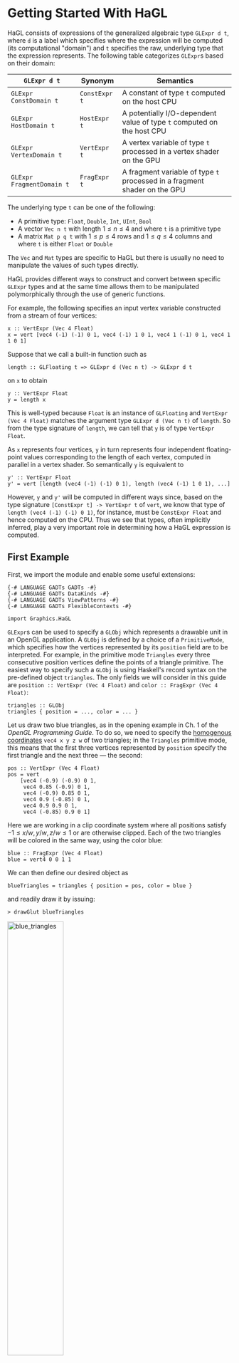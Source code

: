 # Getting Started With HaGL

HaGL consists of expressions of the generalized algebraic type `GLExpr d t`,
where `d` is a label which specifies where the expression will be computed
(its computational "domain") and `t` specifies the raw, underlying type that the
expression represents. The following table categorizes `GLExpr`s based on their domain:

| `GLExpr d t`              | Synonym       | Semantics                                                                |
| ------------------------- | ------------- | -------------------------------------------------------------------------|
| `GLExpr ConstDomain t`    | `ConstExpr t` | A constant of type `t` computed on the host CPU                          |
| `GLExpr HostDomain t`     | `HostExpr t`  | A potentially I/O-dependent value of type `t` computed on the host CPU   |
| `GLExpr VertexDomain t`   | `VertExpr t`  | A vertex variable of type `t` processed in a vertex shader on the GPU    |
| `GLExpr FragmentDomain t` | `FragExpr t`  | A fragment variable of type `t` processed in a fragment shader on the GPU| 

The underlying type `t` can be one of the following:

* A primitive type: `Float`, `Double`, `Int`, `UInt`, `Bool`
* A vector `Vec n t` with length $1 \leq n \leq 4$ and where `t` is a primitive type
* A matrix `Mat p q t` with $1 \leq p \leq 4$ rows and $1 \leq q \leq 4$ columns 
  and where `t` is either `Float` or `Double`

The `Vec` and `Mat` types are specific to HaGL but there is usually no
need to manipulate the values of such types directly.

HaGL provides different ways to construct and convert between specific `GLExpr`
types and at the same time allows them to be manipulated polymorphically through
the use of generic functions. 

For example, the following specifies an input vertex variable constructed from 
a stream of four vertices:

```
x :: VertExpr (Vec 4 Float)
x = vert [vec4 (-1) (-1) 0 1, vec4 (-1) 1 0 1, vec4 1 (-1) 0 1, vec4 1 1 0 1]
```

Suppose that we call a built-in function such as
```
length :: GLFloating t => GLExpr d (Vec n t) -> GLExpr d t 
```
on `x` to obtain 
```
y :: VertExpr Float
y = length x
```
This is well-typed because `Float` is an instance of
`GLFloating` and `VertExpr (Vec 4 Float)` matches the argument type `GLExpr d (Vec n t)`
of `length`. So from the type signature of `length`, we can tell that `y` is of 
type `VertExpr Float`. 

As `x` represents four vertices, `y` in turn represents four independent 
floating-point values corresponding to the length of each vertex, computed in
parallel in a vertex shader. So semantically `y` is equivalent to
```
y' :: VertExpr Float
y' = vert [length (vec4 (-1) (-1) 0 1), length (vec4 (-1) 1 0 1), ...]
```
However, `y` and `y'` will be computed in different ways since,
based on the type signature `[ConstExpr t] -> VertExpr t` of `vert`, we know 
that type of `length (vec4 (-1) (-1) 0 1)`, for instance, must be `ConstExpr Float`
and hence computed on the CPU. Thus we see that types, often implicitly inferred,
play a very important role in determining how a HaGL expression is computed.


## First Example

First, we import the module and enable some useful extensions:
```
{-# LANGUAGE GADTs GADTs -#}
{-# LANGUAGE GADTs DataKinds -#}
{-# LANGUAGE GADTs ViewPatterns -#}
{-# LANGUAGE GADTs FlexibleContexts -#}

import Graphics.HaGL
```

`GLExpr`s can be used to specify a `GLObj` which represents a drawable unit in
an OpenGL application. A `GLObj` is defined by a choice of a `PrimitiveMode`, 
which specifies how the vertices represented by its `position` field
are to be interpreted. For example, in the primitive mode `Triangles` every
three consecutive position vertices define the points of a triangle primitive. The
easiest way to specify such a `GLObj` is using Haskell's record syntax on the
pre-defined object `triangles`. The only fields we will consider in this guide are
`position :: VertExpr (Vec 4 Float)` and `color :: FragExpr (Vec 4 Float)`:
```
triangles :: GLObj
triangles { position = ..., color = ... }
```
Let us draw two blue triangles, as in the opening example in Ch. 1 of the 
*OpenGL Programming Guide*. To do so, we need to specify the 
[homogenous coordinates](https://en.wikipedia.org/wiki/Homogeneous_coordinates)
`vec4 x y z w` of two triangles; in the `Triangles` primitive mode, this means 
that the first three vertices represented by `position` specify the first 
triangle and the next three — the second:
```
pos :: VertExpr (Vec 4 Float) 
pos = vert 
    [vec4 (-0.9) (-0.9) 0 1, 
     vec4 0.85 (-0.9) 0 1, 
     vec4 (-0.9) 0.85 0 1, 
     vec4 0.9 (-0.85) 0 1, 
     vec4 0.9 0.9 0 1, 
     vec4 (-0.85) 0.9 0 1]
```
Here we are working in a clip coordinate system where all positions
satisfy $-1 \leq x/w, y/w, z/w \leq 1$ or are otherwise clipped.
Each of the two triangles will be colored in the same way, using the color blue:
```
blue :: FragExpr (Vec 4 Float)
blue = vert4 0 0 1 1
```
We can then define our desired object as
```
blueTriangles = triangles { position = pos, color = blue }
```
and readily draw it by issuing:
```
> drawGlut blueTriangles
```
<img src="images/blue_triangles.png" alt="blue_triangles" width=50% height=50% />

---
**TIP**

The examples in this page, often interactive, are most useful when run
locally and modified in different ways, often as a starting point for independent
experimentation. They are defined as identically named `GLObj`s (or generators
thereof) in the module `Graphics.HaGL.Examples`, whose source is in the 
[examples](examples) directory, and can be drawn using `draw` or convenience 
functions such as `drawGlut` (for instance from a GHCi session).

Note that the images on this page were produced by drawing on a non-default 
white background (by setting the `openGLSetup` field of `GlutOptions` passed to
`draw`).

---

To make this example more meaningful, let us try to color the fragments in a 
position-dependent way. We can achieve this using the `frag` function which takes 
in as input a vertex expression and outputs a fragment expression that represents 
an arbitrary interpolation of the input values at the vertices generating the 
corresponding primitive:

```
fpos :: FragExpr (Vec 4 Float)
fpos = frag pos
```

Now let's make the color vary as a function of the `x` coordinate of `pos`, 
using the function `mix` to produce a red-blue gradient:

```
-- normalize the x coordinate to lie in [0, 1]
s = 0.5 * (x_ fpos + 1)

redBlue = mix red blue (vec4 s s s s)

redBlueTriangles = triangles { position = pos, color = redBlue }
```

<img src="images/red_blue_triangles.png" alt="red_blue_triangles" width=50% height=50% />


## Drawing Images

Fragment shaders are interesting in their own right, and producing interesting 
visual and animations by coloring a 2D image is an art in itself.

One approach we can take is one following the ideas in Ch. 7 of 
*The Fun of Programming* ("Functional images" by Conal Elliott), where an image 
is defined as a mapping from 2D points in the plane to a color (in RGBA space):

```
type ImagePos = FragExpr (Vec 2 Float)
type ImageColor = FragExpr (Vec 4 Float)
type Image = ImagePos -> ImageColor
```

Given an `Image` we can create a `GLObj` as follows:
```
fromImage :: Image -> GLObj
fromImage im = 
    let pos = vert 
            [vec4 (-1) (-1) 0 1, 
             vec4 (-1) 1 0 1, 
             vec4 1 (-1) 0 1, 
             vec4 1 1 0 1]
        fpos = frag quadPos
    in triangleStrip { position = pos, color = im fpos }
```
In the `TriangleStrip` primitive mode every sliding window of three vertices 
defines a triangle; in this case we use two triangles to draw a quad which we 
use as a canvas with endpoints `(-1, -1), (-1, 1), (1, 1), (1, -1)` we can
color by mapping an interior point `fpos` to `im fpos`.

We can now draw any `Image`:
```
blueCircle :: GLObj
blueCircle = fromImage $ \pos ->
    cast (length pos .<= 0.5) .# vec4 0 0 1 1
```

<img src="images/blue_circle.png" alt="blue_circle" width=50% height=50% />

Note the `cast` from `FragExpr Bool` to `FragExpr Float`, as well as the use of 
the operator (.<) for comparing expressions of type `GLExpr d Bool` and the 
operator (.#) for scalar multiplication.

Suppose that we have two `Image`s and would like to combine them in some way;
this amounts to lifting an operator to the color co-domains of both images via helper
functions of the form:
```
liftToImage1 :: (ImageColor -> ImageColor) -> Image -> Image
liftToImage1 f im x = f (im x)

liftToImage2 :: (ImageColor -> ImageColor -> ImageColor) -> Image -> Image -> Image
liftToImage2 f im1 im2 x = f (im1 x) (im2 x)

...
```

For instance, we can define
```
bluePlusRedCircle :: GLObj
bluePlusRedCircle = fromImage $ liftToImage2 (+) blueCircIm redCircIm where
    blueCircIm pos = cast (length (pos + vec2 0.25 0) .<= 0.5) .# vec4 0 0 1 1
    redCircIm pos = cast (length (pos - vec2 0.25 0) .<= 0.5) .# vec4 1 0 0 1
```

<img src="images/blue_plus_red_circle.png" alt="blue_plus_red_circle" width=50% height=50% />

Note that one other way to combine images is to make use of their alpha component and `draw` multiple at once:

```
blueOverRedCircle :: [GLObj]
blueOverRedCircle = [redCircle, blueCircle] where
    blueCircle = circle (vec2 (-0.25) 0) (vec4 0 0 1 1)
    redCircle = circle (vec2 0.25 0) (vec4 1 0 0 1)
    circle center color = fromImage $ \pos ->
        cast (length (pos - center) .<= 0.5) .# color

-- a [GLObj] is also an instance of Drawable
> drawGlut blueOverRedCircle
```

<img src="images/blue_over_red_circle.png" alt="blue_over_red_circle" width=50% height=50% />

### Transformations of Images

A transformation of an image is simply a function that remaps its domain:

```
type ImageTransform = ImagePos -> ImagePos
```

For example `rotate ang` will rotate an image by `ang` radians:

```
rotate :: FragExpr Float -> ImageTransform
rotate ang pos@(decon -> (x, y)) = 
    let r = length pos
        theta = atan (y / x)
    in r .# vec2 (cos $ theta + ang) (sin $ theta + ang)
```

Here we've introduced the deconstruction operator `decon`, which combined with
view pattern syntax allows us to "pattern match" on a vector.

Let us apply this transformation on a simple checkboard image:

```
checkboardImage :: Image
checkboardImage (decon -> (x, y)) = c .# vec4 1 1 1 1 where
    c = cast $ (floor (10 * x) + floor (10 * y)) `mod` 2 .== 0

rotatedCheckboard :: FragExpr Float -> GLObj
rotatedCheckboard angle = fromImage $ checkboardImage . rotate angle

> drawGlut $ rotatedCheckboard (pi / 4)
```

<img src="images/rotated_checkboard.png" alt="rotated_checkboard" width=50% height=50% />

### Using Uniforms to Animate Images

Many times we need to compute a value on the CPU that will be the same across
all vertices or fragments. To this end, the `uniform` function takes in a `HostExpr` and produces an expression in an arbitrary domain:

```
uniform :: GLType t => HostExpr t -> GLExpr d t 
```

For example, in this expression, the value of `2 * 5` will be computed on the CPU,
whereas the multiplication of the resulting value `10` with the input vertices
will occur in a vertex shader:
```
x :: VertExpr Float
x = uniform (2 * 5) * vert [1, 2, 3] 
```

HaGL provides a few built-in `HostExpr`s for accessing the I/O state of the
current window being drawn such as `time`, `mouseX`, `mouseY`. This makes it
fairly simple to define interactive behaviour and animation. We can animate our
previous example by passing in `uniform time` as the input angle to `rotatedCheckboard`
instead of a fixed constant:

```
> drwGlut $ rotatedCheckboard (uniform time)
```

<img src="images/rotating_checkboard.png" alt="rotating_checkboard" width=50% height=50% />

Here is a slightly more interesting example:

```
windingsPaths GLObj
windingsPaths = fromImage $ \(decon -> (x, y)) ->
    let curve x t = 0.2 * sin (x + 4 * t)
        distPlot y' = 
            step (y' - 0.03) y -
            step (y' + 0.03) y
        greenish = vec4 0.1 0.7 0.3 1 
        redish = vec4 0.7 0.1 0.1 1 
        bluish = vec4 0.1 0.1 0.7 1
    in distPlot (curve x t) .# greenish +
       distPlot (curve x (2 * t + 0.5)) .# redish +
       distPlot (curve x (0.5 * t - 0.5)) .# bluish
```

<img src="images/winding_paths.png" alt="winding_paths" width=50% height=50% />

### More Fragment Shading

There are many interesting directions to explore with fragment shaders. 
With the right equations, we can even draw 3D objects, as in this 
[the `fragSphere` example](../examples/src/Graphics/HaGL/Examples/Images.hs):

<img src="images/frag_sphere.png" alt="frag_sphere" width=50% height=50% />

<!-- add an SDF example here !-->

The evolving HaGL library includes a small number of noise-generating 
functions such as `perlinNoise` and `fbm` (fractal Brownian motion). Given a 
seed `s` and a 3D coordinate `xyz`, `perlinNoise s (scale .* xyz)` returns a 
smoothly varying pseudorandom value in the range [-1, 1]:

```
noiseGrid :: GLObj
noiseGrid = fromImageInteractive $ \pos ->
    let xyz = app pos (uniform time / 200)
        nv = perlinNoise 1 (32 .# xyz)
        rgb = nv .# 0.5 + 0.5
    in app rgb 1
```

<img src="images/noise_grid.png" alt="noise_grid" width=50% height=50% />

(The library provides `fromImageInteractive` as an alternative to `fromImage`,
 which additionally supports interactive panning and zooming of the 
 image. Also note the use of the expression `nv .# 0.5` as short for 
 `nv .# vec3 0.5 0.5 0.5` since vectors can be initialized from numeric
 literals in this manner.)

By combining appropriately scaled noise in various ways, we can create
procedurally generated content such as this terrain map:

```
procgen2DWorld :: GLObj
procgen2DWorld = fromImageInteractive $ \pos ->
    let perlin amp freq = amp * perlinNoise2D 1 (freq .* pos)
        tot = perlin 4 4 + perlin 2 8 + perlin 1 32
        rgb1 = (flip app) 1
    in rgb1 $ cond (tot .<= 0)  (vec3 0 0 1) $
              cond (tot .< 0.5) (vec3 1 1 0) $
                                (vec3 0 1 0)
```

<img src="images/procgen_2d_world.png" alt="procgen_2d_world" width=50% height=50% />


## Vertex Processing

So far we have shown how HaGL can be used to draw objects by means of operations 
at the `FragmentDomain` level that define colors at individual points of an image. 
In this section, we show how operations at the `VertexDomain` level can be used
to manipulate the underlying geometry in interesting ways.

### Three-dimensional Drawing

If we think of a 3D object as a mesh consisting of vertices and triangle faces, 
then one way to draw it is to use the `Triangles` primitive mode, where the we
specify the positions of all the triangles vertices via the `position` field
of the `GLObj` and specify the faces of each triangle via the `indices` field.
Every three consecutive indices determines the position of a triangle primitive.
Note that when we omitted the indices before, we were implicitly defining them as
```
    [0,1,2, 3,4,5, 6,7,8, ...]
```
but this is inadequate when vertices have to be shared.

To draw something like a cube we can therefore start by defining the vertices
and faces of the twelve triangles it's comprised of (two triangles for every 
face of the cube):

```
vertices :: [ConstExpr (Vec 4 Float)]
vertices =
    [vec4 1 1 1 1,
     vec4 (-1) 1 1 1,
     vec4 (-1) (-1) 1 1, 
     vec4 1 (-1) 1 1,
     vec4 1 (-1) (-1) 1, 
     vec4 1 1 (-1) 1, 
     vec4 (-1) 1 (-1) 1, 
     vec4 (-1) (-1) (-1) 1]

faces :: [ConstExpr UInt]
faces = [0,1,2, 0,2,3, 0,3,4, 0,4,5, 0,5,6, 0,6,1,
         1,6,7, 1,7,2, 7,4,3, 7,3,2, 4,7,6, 4,6,5]
```

The position of a vertex is then the expression

```
pos :: VertExpr (Vec 4 Float)
pos = vert vertices
```

Note that we defined `vertices` and hence also `pos` in terms of *world space*
coordinates; that is, our intention is to draw a cube with side length equal to 
two, centered at the origin of our world's coordinate system.

To transform `pos` to *view space* (or eye space), we need to define a
transformation matrix `view :: HostExpr` (assumed to lie in `HostDomain` since 
we normally expect it to be updated in some interactive manner). We can use
convenience functions defined in `Graphics.HaGL.Lib.Math` to create affine
transformation matrices, for instance `rotate`, which creates a rotation matrix
from a given axis and angle, and `translate`, which creates a translation matrix
from a given translation vector:
```
rotate :: _ => GLExpr d (Vec 3 t) -> GLExpr d t -> GLExpr d (Mat 4 4 t)
translate :: _ => GLExpr d (Vec 3 t) -> GLExpr d (Mat 4 4 t)
```
Let us define `view` to simulate a camera orbiting the cube around the line $x=y=z$
(with an orbital radius of five units):
```
view :: HostExpr (Mat 4 4 Float)
view = 
    let initialEye = vec3 0 0 5
        axis = normalize $ vec3 1 1 1
        angle = time
    in translate (-initialEye) .@ rotate axis angle
```
Transforming `pos` to view space, we obtain:
```
vpos :: VerteExpr (Vec 4 Float)
vpos = uniform view .@ pos
```

Finally, we need to project `vpos` to the *clip coordinates* suitable for
specifying the `position` field of a `GLObj`. `Graphics.HaGL.Lib.Math` provides 
the functions `perspective`, `perspective'`, and `orthogonal` for creating 
projection matrices. For instance, we can define `proj` in terms of some chosen
field of view angle (in the y direction), aspect, and near and far values:
```
proj :: HostExpr (Mat 4 4 Float)
proj = perspective (pi / 6) 1 1 10
```

Transforming `vpos` to clip space, we obtain
```
cpos :: VertExpr (Vec 4 Float)
cpos = uniform proj .@ vpos
```

Note that `cpos` is equivalent to the expression
```
(uniform proj .@ uniform view) .@ pos
```
where `unform proj` and `uniform view` are both of type `VertExpr (Mat 4 4 Float)`.
This means that the two matrices will be multiplied in the vertex shader, which
is not quite what we want since they do not depend on any vertex
and can thus be pre-computed on the CPU. We can instead define `cpos` in terms
of the equivalent but more efficient expression
```
uniform (proj .@ view) .@ pos
```

We are now ready to draw an animation of an orbit around a cube:
```
cube = triangles { indices = Just faces, position = pos, color = color }
drawGlut cube
```
<img src="images/rotating_cube.png" alt="rotating_cube" width=50% height=50% />

### Adding Interactivity

The function `interactiveView` defined in `Graphics.HaGL.Lib.Camera` creates a 
view that can be panned and zoomed by the user. So to convert the above example
to an interactive one, all need to do is modify our definition of `view` to be
`interactiveView initialEye` for some chosen position of `initialEye`.

### Drawing Particles

The `GLObj` `points` corresponds to the `Points` primitive mode, where each
input position specifies that of a single point. With the help of a few library
functions for pseudorandom number generation, we can use it to create simple
particle systems:

```
explosion :: GLObj
explosion = 
    let s = vert [vec2 i j | i <- [-30..30], j <- [-30..30]]
        speed = randFloat21 s ** 2
        pos = (uniform time * speed / 10) .# randDir s
        cpos = uniform (interactiveView $ vec3 0 0 1) .@ app pos 1
        col = mix (vec4 1 0 0 1) (vec4 1 1 0 1) (frag speed)
    in points { position = cpos, color = col }
```

<img src="images/explosion.png" alt="explosion" width=50% height=50% />

### Drawing Curves and Surfaces

A loxodrome (or a spherical spiral) is a curve in 3D space given by the 
parametric equation
$$
(x, y, z) = \frac{1}{\sqrt{a^2 t^2}} \left( \cos t, \sin t ,- a t \right)
$$
for some constant. It can be drawn as a `lineStrip` where each position
specifies the next endpoint of a series of connected line segments:

```
loxodrome :: GLObj
loxodrome = let
    -- specify uniform grid of input vertices
    res = 10000
    u = vert [i / res | i <- [0..res]]

    -- transform vertices according to parametric equation
    t = 100 * (u - 0.5)  -- t ∈ [-50, 50]
    a = 0.1
    x = (0.7 / sqrt (1 + a * a * t * t)) .# vec3 (cos t) (-a * t) (sin t)

    -- apply camera transformation
    initialEye = vec3 0 0.5 5
    cpos = uniform (defaultProj .@ interactiveView initialEye) .@ app x 1

    -- use fancy colors
    red = vec3 0.8 0.2 0.2
    blue = vec3 0.2 0.2 0.8
    c = smoothstep red blue (frag u .# 1)

    -- animate time variable of the equation
    color = app c $ step (frag u) (uniform time / 5)

    in lineStrip { position = cpos, color = color }
```

<img src="images/loxodrome.png" alt="loxodrome" width=50% height=50% />

The HaGL library provides initial support for creating simple meshes or loading
them from OBJ files, where a mesh is represented by the data type
```
data Mesh = Mesh {
    meshVertices :: [ConstExpr (Vec 3 Float)],
    meshNormals :: [ConstExpr (Vec 3 Float)],
    meshFaces :: [ConstExpr UInt]
}
``` 

For example,

```
uvSphere :: ConstExpr Float -> ConstExpr Float -> (Mesh, FragExpr (Vec 2 Float))
```

takes in a resolution parameter $res$ and radius $r$, and creates a `Mesh` for
a sphere by mapping $u \in [0 \times res], v \in [0 \times res]$ to the vertices
$$
    (x, y, z) = r (\cos u \sin v, \sin u \sin v, \cos v)
$$
in a [similar way](../lib/src/Graphics/HaGL/Lib/Objects3D.hs) as was done in the
previous example. 
In addition to the resulting mesh, it returns a `FragExpr` for a point on the
sphere in terms of the $(u, v)$ coordinates so that we can map a texture to the 
sphere by coloring its [parametric $uv$-plane](https://en.wikipedia.org/wiki/UV_mapping), 
as in the following example:
```
checkeredSphere :: GLObj
checkeredSphere = let
    ((Mesh verts _ inds), (decon -> (u,v))) = uvSphere 32 1
    pos = vert verts

    view = interactiveView (vec3 0 0 5)
    cpos = uniform (defaultProj .@ view) .@ app pos 1

    c = (floor u + floor v) `mod` 2 .# 1

    in triangles { 
        indices = Just inds, 
        position = cpos, 
        color = app c 1 }
```

<img src="images/checkered_sphere.png" alt="checkered_sphere" width=50% height=50% />

### Shading

The [Blinn-Phong shading model](https://en.wikipedia.org/wiki/Blinn%E2%80%93Phong_reflection_model) 
can be used to color a given
point on a surface by modelling the properties of light hitting that
point. It can be implemented in HaGL as the function taking `FragExpr`-typed parameters

* $ka$, $kd$, $ks$ for the ambient, diffuse, and specular
colors, respectively,
* the scalar specular exponent $pp$,
* the normal $n$ at the point,
* the unit direction $e$ from the point to the eye, 
* the unit light direction $l$:
```
blinnPhong ka kd ks pp n e l = app color 1 where
    h = normalize (e + l)
    color = max 0.0 (dot n l) .# kd + 
            (max 0.0 (dot n h) ** pp) .# ks + 
            0.4 .# ka
```  

Applying this to the same `uvSphere`:
```
shadedSphere :: GLObj
shadedSphere = let
    ((Mesh verts norms inds), _) = uvSphere 32 1

    pos = vert verts
    norm = vert norms

    view = interactiveView (vec3 0 0 5)
    eyePos = uniform $ eyeFromView view
    cpos = uniform (defaultProj .@ view) .@ app pos 1

    kd = vec3 0.8 0.6 0.6
    ks = vec3 1 1 1
    ka = vec3 0.2 0.8 0.5
    pp = 1000
    t = uniform time
    xyRotLight off = vec3 (off * cos t) 0 (off * sin t)
    l = normalize $ (xyRotLight 5) - p
    col = blinnPhong kd ks ka pp norm eyePos l
    
    in triangles { 
        indices = Just inds, 
        position = cpos, 
        color = col }
```

<img src="images/shaded_sphere.png" alt="shaded_sphere" width=50% height=50% />

We can apply the same shading model to 
[arbitrary meshes](../src/Graphics/HaGL/Lib/Mesh.hs) and 
[parameteric surfaces](../examples/src/Graphics/HaGL/Examples/Manifolds.hs):

<p float="left">
    <img src="images/bunny.obj.png" alt="bunny" width=40% height=40% />
    <img src="images/param_torus.png" alt="param_torus" width=40% height=40% />
</p>

By using noise to perturb the normals of the sphere and produce a procedurally
generated texture similar to the 2D one we previously saw, we can use the same
shading model to produce [planet-like surfaces](../examples/src/Graphics/HaGL/Examples/Spheres.hs):

<img src="images/earth-like.png" alt="earth-like" width=50% height=50% />


## Time-evolving State Using `prec`

<!-- TODO: this may be too formal for this guide,
     consider moving parts of it to documentation !-->

Though we have seen how to create animations by making expressions depend
on `time`, this approach will not suffice if we want to keep track of some
state that evolves as a function of itself, for example, to
simulate and visualize a physical process. For this reason, HaGL provides the
operator
```
prec ::  GLType t => HostExpr t -> HostExpr t -> HostExpr t
```
which loosely corresponds to the function $prec$ defined as follows:

If $x_0, x_1, \ldots, x_t$ represent the values of expression $x$
at discrete moments of time, then
$$prec(x_0, x)_t = \begin{cases} x_0, & t = 0 \\ x_{t-1}, & t > 0 \end{cases}$$

In other words, `prec x0 x` holds the value of `x` as it was a moment of time
ago or $x_0$ if this is first such moment of time. In the case of a backend like GLUT, 
the discrete points of time correspond to updates in the main loop.
For example, `prec 0 time` corresponds to the value of `time` one time-step ago.

The main usefulness of `prec` lies in its ability to create self-referential
expressions and thereby define sequences in terms of recurrence relations. For
example, the expression
```
x :: HostExpr Int
x = prec 0 (x + 1)
```
corresponds to the sequence $x_0 = 0$, $x_t = x_{t-1} + 1$, equal 
to $x_t = t$.

Likewise the following are two equivalent ways to define the Fibonacci sequence:
```
fibSeq, fibSeq' :: HostExpr Int
fibSeq = prec 0 (fibSeq + prec 1 fibSeq)
fibSeq' = prec 0 fibSeq' + prec 0 (prec 1 fibSeq')
```

### Drawing Numerical Simulations

Let us bring the `prec` operator into a more concrete perspective by showing
how it can be used to simulate the motion of a pendulum on the CPU (using the
Euler method for numerical integration).

Given a damping factor $\alpha$, mass $m$ and gravitational constant $g$, 
the angle $\theta$ of the pendulum relative to its pivot follows the 
following Euler equations

$$ 
\begin{aligned} 
\theta'_{t+1} &= \alpha \theta'_t - mg \sin \theta_t dt \\
\theta_{t+1} &= \theta_{t} + \theta'_{t} dt,
\end{aligned}
$$

and its position equals

$$ \frac{1}{2}\left(\sin \theta, - \cos \theta\right).$$

With arbitrary choices for the constants, this translates to the following
HaGL expression
```
pendPos :: HostExpr Float
pendPos = 
    let damping = 0.9999
        dt = time - prec 0 time
        theta' = prec 0 (damping * theta' - 10 * sin theta * dt)
        theta = prec (pi / 3) (theta + theta' * dt)
    in vec2 (sin theta / 2) (- cos theta / 2)
```

The visualization itself can then be produced by drawing circles at positions
relative to `pendPos`:
```
pendulum :: GLObj
pendulum = fromImage $ \pos ->
    let circleAt pos off r col = cast (length (pos - off) .<= r) .# col
    in circleAt pos (vec2 0 0) 0.01 (vec4 1 1 1 1) 
        + circleAt pos (0.25 * x) 0.01 (vec4 0 0 1 1) 
        + circleAt pos (0.50 * x) 0.01 (vec4 0 0 1 1) 
        + circleAt pos (0.75 * x) 0.01 (vec4 0 0 1 1)
        + circleAt pos x 0.04 (vec4 1 0 0 1) 
```

<img src="images/pendulum.png" alt="pendulum" width=50% height=50% />

### Saving History

By plugging in the right equations, we can even simulate a double pendulum,
defining expressions for the positions of the inner and outer pendulum:
```
doublePendPos :: (HostExpr (Vec 2 Float), HostExpr (Vec 2 Float))
```
In this case, it would also be interesting to visualize its path through time.
We can draw the list of objects
```
doublePendulum :: GLObj
doublePendulum = [path doublePendPos, circles doublePendPos]
``` 

where `circles` is defined in terms of `doublePendPos` a similar way to how we 
defined `pendulum` in terms of `pendPos`. As for `path`, we can define it as a
`lines` primitive, but we somehow need to keep track of the past positions of
the outer pendulum throughout time. One possible solution is to (ab)use the 
`prec` operator.

Note that a consequence of the definition of $prec$ is that

$$prec^{(n)}(x_0, x)_t = \begin{cases} x_0, & t < n \\ x_{t-n}, & t \geq n \end{cases}$$
where $prec^{(n)}$ corresponds to the Haskell function
```
\x0 x -> iterate (prec x0) x !! n
```

So if `x2` is the position of the outer pendulum, the array `x2Seq` storing the 
values
```
    x2, prec x2 x2, prec x2 (prec x2 x2), ...
```
and defined as
```
    x2Seq = array $ take pathLength $ iterate (prec x2) x2
```
captures the values of `x2` throughout the past `pathLength` points of time, from
most to least recent (with the least recent value filling up any undefined
portion of the array).
We can now define `path` as follows:
```
path :: (HostExpr (Vec 2 Float), HostExpr (Vec 2 Float)) -> GLObj
path (_, x2) = 
    let pathLength :: Num a => a
        pathLength = 1500

        x2Seq = array $ take pathLength $ iterate (prec x2) x2
        i = vert [0..(pathLength - 1)]
        xy = uniform x2Seq .! i
        pos = xy $- vec2 0 1

        fade = frag $ cast i / pathLength
        color = vec4 0 0 0 (1 - fade)
    in lineStrip { position = pos, color = color }
```

<img src="images/double_pendulum.png" alt="double_pendulum" width=50% height=50% />

The full source of the simulation can be found in the definition of `doublePendulum` in
[Graphics.HaGL.Examples.Simulations](../examples/src/Graphics/HaGL/Examples/Images.hs).

## Lifting Functions to Shaders

We have defined several functions acting on `GLExpr`s throughout this overview.
Here is a simple example of such a function:
```
double :: GLExpr d Float -> GLExpr d Float
double x = 2 * x
```

Every function call `double x` will be expanded to
to the expression `2 * x`, should its value ever be needed. In most cases this
is not an issue because GLSL inlines functions anyways. 

Suppose however, that
we would like to carry out an arbitrary computation that depends on the value
of a shader variable and cannot easily be expressed as a composition of 
built-in functions. For example, to draw the Mandelbrot set, we need to
iterate a function a certain number of times on the value of a `FragExpr`
representing a given fragment (pixel). In GLSL, we could write a loop; the 
Haskell equivalent would be to write a tail-recursive function of the form

```
f x1 x2 ... = cond c b (f y1 y2 ...)
```
where none of the expressions `c`, `b` `y1`, `y2`, ... depend on `f`. In general, `c`
is the condition that checks for the base case, `b` is the expression for
the base case, and the `y1`, `y2`, ..., are state updates expressed in terms
of `x1`, `x2`, ... .

For instance, the function `mand'` defined as
```
mand' :: FragExpr (Vec 2 Float) -> FragExpr (Vec 2 Float) -> FragExpr Float -> FragExpr Float
mand' pos0@(decon -> (x0, y0)) (decon -> (x, y)) n =
    cond (n .== 0 .|| ((x * x + y * y) .> 4)) n $
        mand pos0 (vec2 (x * x - y * y + x0) (2 * x * y + y0)) (n - 1)
```
is such that 
```
mand (vec x0 y0) (vec2 0 0) 50
```
counts the number of iterations $n$, up to a maximum of 50, it takes for
$$ 
\begin{aligned} 
z_0 &= 0 \\
z_{n+1} &= z_n + (x + iy)
\end{aligned}
$$
to exceed a magnitude of 2, thus calculating an escape time that can be used to
color the pixel $(x_0,y_0)$ in a way that visualizes the Mandelbrot set.

However if we were to call `mand` directly, the
evaluation of such call would produce an infinite expression tree, which would 
lead to a crash or space leak. Instead we lift the 3-argument Haskell function 
`mand'` to a shader-level function `mand` using the higher-order function
`glFunc3`:
```
mand :: FragExpr (Vec 2 Float) -> FragExpr (Vec 2 Float) -> FragExpr Int -> FragExpr Int
mand = glFunc3 mand'
```

Note that `mand` has the same type signature as `mand'`. However, by using
`glFunc3`, we have explicitly declared that it is to be synthesized into a
shader function at the domain of its return type (`FragmentDomain`).

With `mand` now defined, drawing the Mandelbrot set is simple:
```
mandelbrot :: GLObj
mandelbrot = fromImageInteractive $ \pos ->
    rgb1 $ mand pos pos 50 .# 0.02
```

<img src="images/mandelbrot.png" alt="mandelbrot" width=50% height=50% />

Non-recursive $n$-ary functions as well as tail-recursive ones of the form 
above can be lifted to shader-level functions using the family of higher-order 
functions `glFunc`*n*. Unfortunately, because GLSL does not support
recursive functions, tail-recursion of the form defined above is the only type
of recursion allowable in functions passed to `glFunc`*n*, as this corresponds 
to the class of functions which can be synthesized into a loop. Attempting
to use more general types of recursion will result in an exception being 
thrown.

### More Noise

We can use HaGL to generate noise in creative ways, following the ideas in
[Chapter 13 of *The Book of Shaders*](https://thebookofshaders.com/13/).

The implementation of the  library function `perlinNoise` that we 
used earlier is also implemented in terms of `glFunc`*n*, as is the
function `fbm` for generating 
[fractal Brownian motion](https://en.wikipedia.org/wiki/Fractional_Brownian_motion):
```
fbm :: GLExpr d Int -> GLExpr d Int -> GLExpr d (Vec 3 Float) -> GLExpr d Float
fbm seed n xyz = f 0 0 1 1 where
    f = glFunc4 $ \i t a k -> cond (i .== n) t $
        f (i + 1) (t + a * perlinNoise seed (k .# xyz)) (0.5 * a) (2 * k)
```
`fbm` caclulates the sum

$$\sum_{i=0}^{n} \frac{1}{2^i} \texttt{perlinNoise}(seed, 2^i (x,y,z))$$
which combines suitably scaled amounts of continuous noise in a 
fractal-like fashion:

```
fractalNoiseGrid :: GLObj
fractalNoiseGrid = fromImageInteractive $ \pos ->
    let xyz = app pos (uniform time / 10)
        nv = fbm 1 20 xyz .# 0.5 + 0.5 
    in rgb1 nv
```

<img src="images/fractal_noise_grid.png" alt="fractal_noise_grid" width=50% height=50% />

If we use `fbm` not only to generate noisy variations of colour but also to
randomly vary the underlying 2D domain, we can produce visualizations like:
```
warpedNoiseGrid :: GLObj
warpedNoiseGrid = fromImageInteractive $ \pos ->
    let t = uniform time
        off = vec2 
            (fbm 1 2 (app pos (t / 10 + 2))) 
            (fbm 1 2 (app pos (t / 10 + 3)))
        xyz = app (pos + off) (uniform time / 10)
        nv = fbm 1 2 xyz .# 0.5 + 0.5
    in mix (vec4 0.1 0.3 0.3 1) (vec4 1 1 1 1) (rgb1 nv)
```

<img src="images/warped_noise_grid.png" alt="warped_noise_grid" width=50% height=50% />

<!-- TODO: using glLift to lift functions that act on raw types --!>